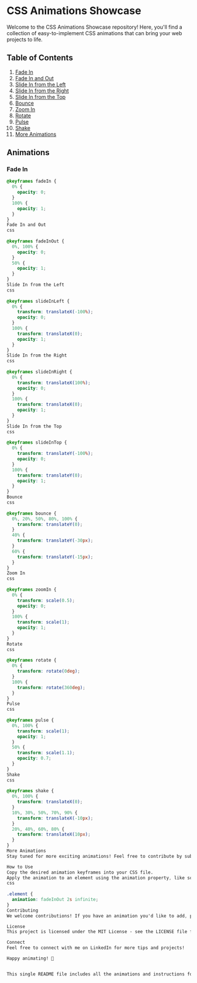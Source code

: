 # CSS Animations Showcase

Welcome to the CSS Animations Showcase repository! Here, you'll find a collection of easy-to-implement CSS animations that can bring your web projects to life.

## Table of Contents
1. [Fade In](#fade-in)
2. [Fade In and Out](#fade-in-and-out)
3. [Slide In from the Left](#slide-in-from-the-left)
4. [Slide In from the Right](#slide-in-from-the-right)
5. [Slide In from the Top](#slide-in-from-the-top)
6. [Bounce](#bounce)
7. [Zoom In](#zoom-in)
8. [Rotate](#rotate)
9. [Pulse](#pulse)
10. [Shake](#shake)
11. [More Animations](#more-animations)

## Animations

### Fade In
```css
@keyframes fadeIn {
  0% {
    opacity: 0;
  }
  100% {
    opacity: 1;
  }
}
Fade In and Out
css
 
@keyframes fadeInOut {
  0%, 100% {
    opacity: 0;
  }
  50% {
    opacity: 1;
  }
}
Slide In from the Left
css
 
@keyframes slideInLeft {
  0% {
    transform: translateX(-100%);
    opacity: 0;
  }
  100% {
    transform: translateX(0);
    opacity: 1;
  }
}
Slide In from the Right
css
 
@keyframes slideInRight {
  0% {
    transform: translateX(100%);
    opacity: 0;
  }
  100% {
    transform: translateX(0);
    opacity: 1;
  }
}
Slide In from the Top
css
 
@keyframes slideInTop {
  0% {
    transform: translateY(-100%);
    opacity: 0;
  }
  100% {
    transform: translateY(0);
    opacity: 1;
  }
}
Bounce
css
 
@keyframes bounce {
  0%, 20%, 50%, 80%, 100% {
    transform: translateY(0);
  }
  40% {
    transform: translateY(-30px);
  }
  60% {
    transform: translateY(-15px);
  }
}
Zoom In
css
 
@keyframes zoomIn {
  0% {
    transform: scale(0.5);
    opacity: 0;
  }
  100% {
    transform: scale(1);
    opacity: 1;
  }
}
Rotate
css
 
@keyframes rotate {
  0% {
    transform: rotate(0deg);
  }
  100% {
    transform: rotate(360deg);
  }
}
Pulse
css
 
@keyframes pulse {
  0%, 100% {
    transform: scale(1);
    opacity: 1;
  }
  50% {
    transform: scale(1.1);
    opacity: 0.7;
  }
}
Shake
css
 
@keyframes shake {
  0%, 100% {
    transform: translateX(0);
  }
  10%, 30%, 50%, 70%, 90% {
    transform: translateX(-10px);
  }
  20%, 40%, 60%, 80% {
    transform: translateX(10px);
  }
}
More Animations
Stay tuned for more exciting animations! Feel free to contribute by submitting a pull request with your own favorite animations.

How to Use
Copy the desired animation keyframes into your CSS file.
Apply the animation to an element using the animation property, like so:
css
 
.element {
  animation: fadeInOut 2s infinite;
}
Contributing
We welcome contributions! If you have an animation you'd like to add, please fork the repository, add your animation, and submit a pull request.

License
This project is licensed under the MIT License - see the LICENSE file for details.

Connect
Feel free to connect with me on LinkedIn for more tips and projects!

Happy animating! 🚀


This single README file includes all the animations and instructions for using and contributing t
